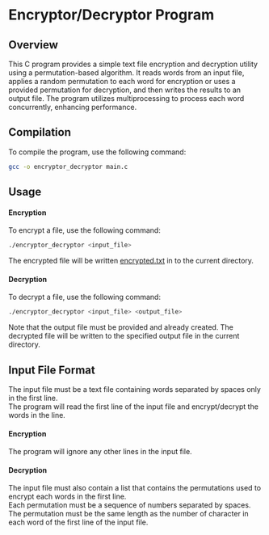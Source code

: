 # Encryptor/Decryptor Program

## Overview
This C program provides a simple text file encryption and decryption utility using a permutation-based algorithm. It reads words from an input file, applies a random permutation to each word for encryption or uses a provided permutation for decryption, and then writes the results to an output file. The program utilizes multiprocessing to process each word concurrently, enhancing performance.

## Compilation
To compile the program, use the following command:
```bash
gcc -o encryptor_decryptor main.c
```

## Usage
#### Encryption
To encrypt a file, use the following command:
```bash
./encryptor_decryptor <input_file>
```
The encrypted file will be written [encrypted.txt](encrypted.txt) in to the current directory.

#### Decryption
To decrypt a file, use the following command:
```bash
./encryptor_decryptor <input_file> <output_file>
```
Note that the output file must be provided and already created. The decrypted file will be written to the specified output file in the current directory.

## Input File Format
The input file must be a text file containing words separated by spaces only in the first line.\
The program will read the first line of the input file and encrypt/decrypt the words in the line.

#### Encryption
The program will ignore any other lines in the input file.

#### Decryption
The input file must also contain a list that contains the permutations used to encrypt each words in the first line.\
Each permutation must be a sequence of numbers separated by spaces. The permutation must be the same length as the number of character in each word of the first line of the input file.